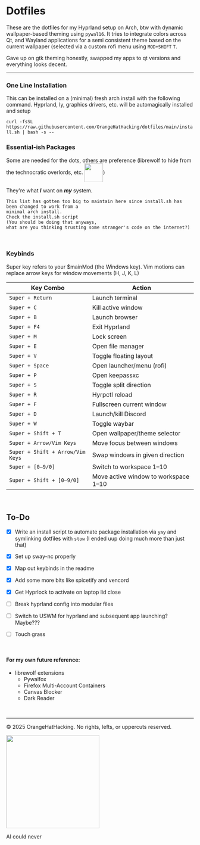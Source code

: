 # Dotfiles 

These are the dotfiles for my Hyprland setup on Arch, btw with dynamic wallpaper-based theming using `pywal16`. 
It tries to integrate colors across Qt, and Wayland applications for a semi consistent theme based on the current wallpaper (selected via a custom rofi menu using `MOD+SHIFT` `T`.

Gave up on gtk theming honestly, swapped my apps to qt versions and everything looks decent.

---
### One Line Installation

This can be installed on a (minimal) fresh arch install with the following command.
Hyprland, ly, graphics drivers, etc. will be automagically installed and setup

`curl -fsSL https://raw.githubusercontent.com/OrangeHatHacking/dotfiles/main/install.sh | bash -s --`


### Essential-ish Packages
Some are needed for the dots, others are preference (librewolf to hide from the technocratic overlords, etc. <img src="https://i.imgflip.com/1pzanj.jpg" width="50" style="vertical-align:middle;" />)

They're what **_I_** want on **_my_** system.

```
This list has gotten too big to maintain here since install.sh has been changed to work from a
minimal arch install.
Check the install.sh script 
(You should be doing that anyways, 
what are you thinking trusting some stranger's code on the internet?)
```
<br>

### Keybinds

Super key refers to your $mainMod (the Windows key).
Vim motions can replace arrow keys for window movements (H, J, K, L)

| Key Combo                    | Action                               |
| ---------------------------- | ------------------------------------ |
| `Super + Return`             | Launch terminal                      |
| `Super + C`                  | Kill active window                   |
| `Super + B`                  | Launch browser                       |
| `Super + F4`                 | Exit Hyprland                        |
| `Super + M`                  | Lock screen                          |
| `Super + E`                  | Open file manager                    |
| `Super + V`                  | Toggle floating layout               |
| `Super + Space`              | Open launcher/menu (rofi)            |
| `Super + P`                  | Open keepassxc                       |
| `Super + S`                  | Toggle split direction               |
| `Super + R`                  | Hyrpctl reload                       |
| `Super + F`                  | Fullscreen current window            |
| `Super + D`                  | Launch/kill Discord                  |
| `Super + W`                  | Toggle waybar                        |
| `Super + Shift + T`          | Open wallpaper/theme selector        |
| `Super + Arrow/Vim Keys`     | Move focus between windows           |
| `Super + Shift + Arrow/Vim Keys` | Swap windows in given direction  |
| `Super + [0–9/0]`            | Switch to workspace 1–10             |
| `Super + Shift + [0–9/0]`    | Move active window to workspace 1–10 |

<br>

## To-Do
- [x] Write an install script to automate package installation via `yay` and symlinking dotfiles with `stow` (I ended uup doing much more than just that)
 
- [x] Set up sway-nc properly
    
- [x] Map out keybinds in the readme
   
- [x] Add some more bits like spicetify and vencord
    
- [x] Get Hyprlock to activate on laptop lid close

- [ ] Break hyprland config into modular files

- [ ] Switch to USWM for hyprland and subsequent app launching? Maybe???

- [ ] Touch grass

<br>

#### For my own future reference:
- librewolf extensions
    - Pywalfox
    - Firefox Multi-Account Containers
    - Canvas Blocker
    - Dark Reader

<br>

---

© 2025 OrangeHatHacking. No rights, lefts, or uppercuts reserved. 

<img src="https://media1.tenor.com/m/bNzZ1qOeBG0AAAAC/gun-tears.gif)" width="250"/>

AI could never
